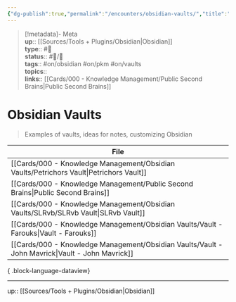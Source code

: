 ```yaml
---
{"dg-publish":true,"permalink":"/encounters/obsidian-vaults/","title":"Obsidian Vaults","tags":["📝","📝/🌿","on/obsidian","on/pkm","on/vaults"]}
---
```



> [!metadata]- Meta  
> **up**:: [[Sources/Tools + Plugins/Obsidian\|Obsidian]]  
> **type**:: #📝  
> **status**:: #📝/🌿  
> **tags**:: #on/obsidian #on/pkm #on/vaults  
> **topics**::  
> **links**:: [[Cards/000 - Knowledge Management/Public Second Brains\|Public Second Brains]]

# Obsidian Vaults

> Examples of vaults, ideas for notes, customizing Obsidian

| File                                                                                               |
| -------------------------------------------------------------------------------------------------- |
| [[Cards/000 - Knowledge Management/Obsidian Vaults/Petrichors Vault\|Petrichors Vault]]         |
| [[Cards/000 - Knowledge Management/Public Second Brains\|Public Second Brains]]                 |
| [[Cards/000 - Knowledge Management/Obsidian Vaults/SLRvb/SLRvb Vault\|SLRvb Vault]]             |
| [[Cards/000 - Knowledge Management/Obsidian Vaults/Vault - Farouks\|Vault - Farouks]]           |
| [[Cards/000 - Knowledge Management/Obsidian Vaults/Vault - John Mavrick\|Vault - John Mavrick]] |

{ .block-language-dataview}

---
up:: [[Sources/Tools + Plugins/Obsidian\|Obsidian]]

